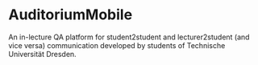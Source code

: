 AuditoriumMobile
================

An in-lecture QA platform for student2student and lecturer2student (and vice versa) communication developed by students of Technische Universität Dresden.